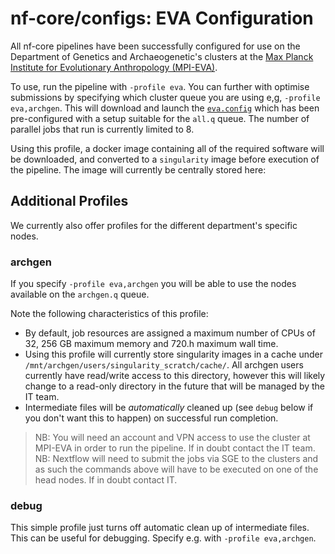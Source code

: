 # nf-core/configs: EVA Configuration

All nf-core pipelines have been successfully configured for use on the Department of Genetics and Archaeogenetic's clusters at the [Max Planck Institute for Evolutionary Anthropology (MPI-EVA)](http://eva.mpg.de).

To use, run the pipeline with `-profile eva`. You can further with optimise submissions by specifying which cluster queue you are using e,g, `-profile eva,archgen`. This will download and launch the [`eva.config`](../conf/eva.config) which has been pre-configured with a setup suitable for the `all.q` queue. The number of parallel jobs that run is currently limited to 8.

Using this profile, a docker image containing all of the required software will be downloaded, and converted to a `singularity` image before execution of the pipeline. The image will currently be centrally stored here:

## Additional Profiles

We currently also offer profiles for the different department's specific nodes.

### archgen

If you specify `-profile eva,archgen` you will be able to use the nodes available on the `archgen.q` queue.

Note the following characteristics of this profile:

- By default, job resources are assigned a maximum number of CPUs of 32, 256 GB maximum memory and 720.h maximum wall time.
- Using this profile will currently store singularity images in a cache under `/mnt/archgen/users/singularity_scratch/cache/`. All archgen users currently have read/write access to this directory, however this will likely change to a read-only directory in the future that will be managed by the IT team.
- Intermediate files will be _automatically_ cleaned up (see `debug` below if you don't want this to happen) on successful run completion.

> NB: You will need an account and VPN access to use the cluster at MPI-EVA in order to run the pipeline. If in doubt contact the IT team.
> NB: Nextflow will need to submit the jobs via SGE to the clusters and as such the commands above will have to be executed on one of the head nodes. If in doubt contact IT.

### debug

This simple profile just turns off automatic clean up of intermediate files. This can be useful for debugging. Specify e.g. with `-profile eva,archgen`.

